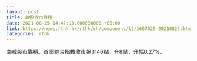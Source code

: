 ```yaml
---
layout: post
title: 韓股收市靠穩
date: 2021-08-25 14:47:18.000000000 +08:00
link: https://news.rthk.hk/rthk/ch/component/k2/1607529-20210825.htm
categories: rthk
---
```


南韓股市靠穩。首爾綜合指數收市報3146點，升8點，升幅0.27%。
